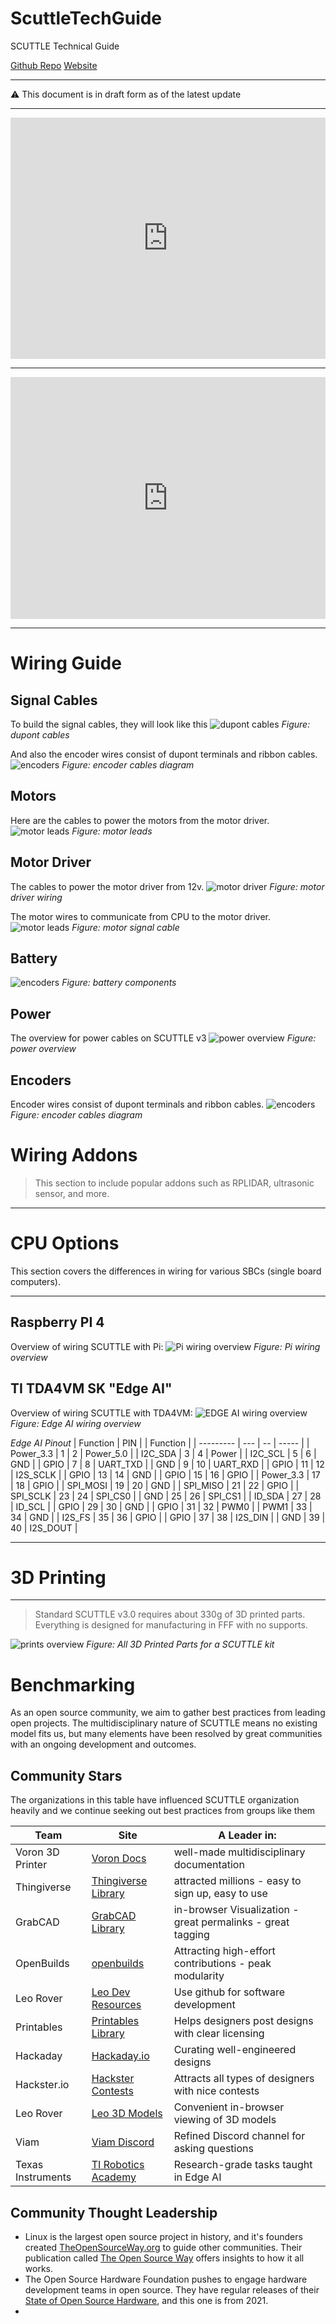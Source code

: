 # ScuttleTechGuide
SCUTTLE Technical Guide

[Github Repo](https://github.com/dmalawey/ScuttleTechGuide ':class=button')
[Website](https://docsify-this.net/?basePath=https://raw.githubusercontent.com/dmalawey/ScuttleTechGuide/main&sidebar=true#/?show-page-options=true ':class=button')

---

:warning: This document is in draft form as of the latest update

---

<iframe frameborder="0" style="width:100%;height:386px;" src="https://viewer.diagrams.net/?highlight=0000ff&nav=1&title=open%20source%20inverted%20pyramid.drawio#R7ZnbUts6FIafJpft%2BExy2YS07BmYMk07hd50hL1iayNLHlnOYT%2F9lmw5tmwCgQDugdxE%2BnWy9H%2ByVpSRO0s3nzjKkgsWARk5VrQZuacjx7E9eyy%2FlLKtlLGjhZjjqJKsRljg%2F0C3rNUCR5BrrZIEY0TgzBRDRimEwtAQ52xtVlsyEhlChmLoCYsQkb76HUci0aodTJqCM8BxUg8d%2BF5VkqK6tp5KnqCIrVuSOx%2B5M86YqFLpZgZErZ65MB%2F3lO6ejAMVhzTwp1G2%2BnE5DZZZ%2FPP2M75eXOTvdC8rRAo945EToDQbuVN6k6svWXrJ1sD1JMS2XhrOChqB6tyW1dYJFrDIUKhK1xIGqSUiJbo4JijPdToXnN3CjBHGy55cy7JPpzNZsmRUfEQpJoqWMyArEDhEukDDYQc6X3cQwRIVRCgVE1KrlFFZeyq5EAhT4HpsRHBMZZrAUrVYAVcjkA9aFqyacrkmsgw2exfb3lko4QeWguBbWUU3cCyNgebe8Sbv%2FUpZNxx5llNpSQshx9IVkWY33vW%2BG%2FCLZB3RWFrxyBGD4I4BO%2BMhIoBTJGCqHM7bUMlEa7aNVKJ2N3Yo%2FXmSwel4XvzYXv1zNr%2B5Lqx3ttvj7nMGHAlMYykvtrmA9DjiDJbOixBHSPY2YzRnqj8DlpJB34Llg3S29GX56bB9EDr7d%2BJ%2BnhzHcNe2vTvctet3TdvewNqPk%2BHro030eiaeM7mZpHSBwkTuujcH2w529ud4cAODnn9niEdrOc8jjXu0MW0D9pn0EA4vZpxr%2BBa4g%2Fvm9%2ByBSEYtOivnisX2CxD5NmV03pRMZQSSqRo6WFIrPDWNZVwkLGYUkXOmjsJS%2FBeE2OrTFxWCmWbDBourVvpapi25RFXuVC2iVWe2dYbKZbhqZ1qtVLZpVubqdgTdAJmi8DYuH7sfAZiEdfU6gnMODTW6ODYdAo0%2BqPBSraZiF4c7ApUXT%2BBP%2BskKHsLD%2B1UgHoN48HTtA81LJlbm090TZVwyLJ97txFkNG%2BeQZbzvhM6VFPQ7Z4%2FbPB%2Bd%2FDfAD4MYO8PBdh%2BIsC%2F%2BHu5T6e5uw7g6lCE3AMRCo4k6KgD2nmz%2BZVsngxpc%2F9H7GL27evX8%2Fkf%2B7vn%2FkjZNiNlrw6KBwuUT%2B7dh81ua%2B%2FB4%2BOCZ9tdT9nbz7gHJ4ee1nuoOPK0dl3fwMn33Vc9q8eDwDPo63wIeKyXgcfrwuO8KjyT3tGQs6V4hquV3%2FVs6F5%2F%2BfWF5nDXl1bPo7%2FoDvp%2Bt7zOpZd%2FMrhb%2FX%2Bq%2FpbL5sdZ5b2gVTLb%2FF9ZvSqbv33d%2Bf8%3D"></iframe>

---

<iframe frameborder="0" style="width:100%;height:387px;" src="https://viewer.diagrams.net/?highlight=0000ff&nav=1&title=open%20source%20inverted%20pyramid.drawio#R7Zpbb%2BMoFIB%2FTR9rATa%2BPDZpsl2po6mmHW07LxWJicOUmAiT2%2F76BRvHdi6tm6TNjGZTyYUDHGzOdw4HJxdud7L8S5Lp%2BIuIKb9AIF5euNcXCEEPhvqfkawKSYisIJEsLkSgEtyzf6kdWUpnLKaZlRUiJQRXbNoUDkWa0qFqyIiUYtHsNhI8bgimJKFbgvsh4dvSf1isxlYK%2FahquKEsGZdT%2B9grWiak7G0fJRuTWCxqIrd34XalEKooTZZdys3qNRemv6d1fWeSpqrNANyJp%2FMfdx1%2FNE2eX76yp%2Fsv2aXVMid8Zp%2F4hsh4oZXam1arcimkmKUxNcrghdtZjJmi91MyNK0LbXwtG6sJt80JJ1lmy5mS4oV2BRcy1%2BSC%2FKNbRiJVfTJh3NBxQ%2FmcKjYktsHCAH1bLxXEdERmXBkp47ymtuebPy3XMCjCUirtDRDOklSXh3qljLAzp9JMxK9sw0AoJSa6gZMB5XciY4qJnSNuNzooYR7cLqLuQ5d7rQPXNtfeQsWEKrnSXewABCw31lGQFzm4kCwq8NzAysZ15kJQdiUW92Stfz3lN%2B0eJE20Nd85p%2B9vT4k25iNcL1NKFO0YSLI6h7pQe95KlNOZV79nVH4d%2FDTui0BugUJpj2uRFCkbFgoBZ%2BlL0TRWygSAKzML6i8WCycbzpTiVAptS0fIRIslzcRMakBRPw8jpieTLE0uy2ql9oHIhNqHex5woifK20rnIZPnYEqvw97sx%2Brx75ve4GkGLqFbW1%2FrbYc6TMMVbmdDFhOtrSvSTBh9m6zHIQCBu8u5rjAAHtjwGS0f5Z8N12wF7v7A8QrNgQPCCGONbBgCHPkN0CAATghxiF3fXraogxA6kQdQFGIQeD4qA26dQhc7CEYYri%2F7naBBY4Wertboe5XGfG87DsTMzG7VHM2edzb2CAJAB4Ad7Pn9WmA%2FH3uhUyMvAG4zyGEHRG4EkGcvvz56zS35CPjmOuyJHD5Xl3MlPpkYGsyuW9WUtj%2FGHXO51vIoOhJW%2F4SsNln0vcAPg10sutBzdS7WZG4fl295wIexCh2vjipsbsgYOxEEUYD9%2FAIPQhUjJ0QR8qvLKVjdSi93Gh5vZZE01vm1reqVY2r1jXJisqle1dLRufLU9LBpvbFXp4mJkGosEpHqlEyYHCwX%2FqRKrWzeSGZKNNGhS6Yea%2BUnXTaZU1G7NiYBZWVVVlK9Mo%2F1Sm2UqVbD8lo5LvfeDhm%2BJPltb%2BeuTV435eVZA7VNkjfhrhTSNL4yByGzmsYT2HDNs7HFATRrexZ51RsOr49qtWDxdgZVcw%2BZMzFv3t0rye2dYKmq3Aq60MGVU4R%2BM%2F2IgLOZwBZPZNW8J3lt5wfe7%2B4H%2F%2FPcjmfvz%2BAZHsjzmaN28FbY3qa16W0tOGuLlLuN1HsSiNZE7dnS29kZ%2FZ52%2FrXNvLNf9DFm3nekuO9%2Bf3i47R10ojjyMHC%2BlyYtDgsnO7i%2BnvfD5pnUK98R11P7UlbP5X3webl78KrvVx5e9%2Fvjc5OTefQh8eSEfh%2B1zRiOje%2B7MwbXxRsnSfdTE4TwLPCcdQs5BzzgY%2BDxNuFBJ4Jn33aUiZE6yRuuStGx21R9Q%2F5Ttym9MzVBQOgz96l9tNyydLY8CpXaV0IDmjB9uJbZyb4VAmcjBw4IpGgXOQD4vav%2B55HjoWaGg4OW5HgfSs7dSm8q6anQKYPNyciBZyPHJwDkHGzHnACAbvd85HifS46x9PonGcWGVv2yxe39Bw%3D%3D"></iframe>


---


# Wiring Guide

## Signal Cables
To build the signal cables, they will look like this
![dupont cables](image/wg_cables_dupont.png)
_Figure: dupont cables_

And also the encoder wires consist of dupont terminals and ribbon cables.
![encoders](image/wg_cable_encoder.png)
_Figure: encoder cables diagram_

## Motors

Here are the cables to power the motors from the motor driver.
![motor leads](image/wg_motor_leads.png)
_Figure: motor leads_

## Motor Driver

The cables to power the motor driver from 12v.
![motor driver](image/wg_motor_driver.png)
_Figure: motor driver wiring_

The motor wires to communicate from CPU to the motor driver.
![motor leads](image/wg_cable_motor_signal.png)
_Figure: motor signal cable_

## Battery
![encoders](image/wg_battery.png)
_Figure: battery components_

## Power

The overview for power cables on SCUTTLE v3
![power overview](image/wg_overview_power.png)
_Figure: power overview_

## Encoders
Encoder wires consist of dupont terminals and ribbon cables.
![encoders](image/wg_cable_encoder.png)
_Figure: encoder cables diagram_


# Wiring Addons
> This section to include popular addons such as RPLIDAR, ultrasonic sensor, and more.

---

# CPU Options
This section covers the differences in wiring for various SBCs (single board computers).

---

## Raspberry PI 4

Overview of wiring SCUTTLE with Pi:
![Pi wiring overview](image/wg_overview_pi.png)
_Figure: Pi wiring overview_

## TI TDA4VM SK "Edge AI"

Overview of wiring SCUTTLE with TDA4VM:
![EDGE AI wiring overview](image/wg_overview_TDA4VM.png)
_Figure: Edge AI wiring overview_


_Edge AI Pinout_
| Function  | PIN |    |  Function |
| --------- | --- | -- | ----- |
| Power_3.3 | 1   | 2  | Power_5.0 |
| I2C_SDA   | 3   | 4  | Power |
| I2C_SCL   | 5   | 6  | GND |
| GPIO      | 7   | 8  | UART_TXD |
| GND       | 9   | 10 | UART_RXD |
| GPIO      | 11  | 12 | I2S_SCLK |
| GPIO      | 13  | 14 | GND |
| GPIO      | 15  | 16 | GPIO |
| Power_3.3 | 17  | 18 | GPIO |
| SPI_MOSI  | 19  | 20 | GND |
| SPI_MISO  | 21  | 22 | GPIO |
| SPI_SCLK  | 23  | 24 | SPI_CS0 |
| GND       | 25  | 26 | SPI_CS1 |
| ID_SDA    | 27  | 28 | ID_SCL |
| GPIO      | 29  | 30 | GND |
| GPIO      | 31  | 32 | PWM0 |
| PWM1      | 33  | 34 | GND |
| I2S_FS    | 35  | 36 | GPIO |
| GPIO      | 37  | 38 | I2S_DIN |
| GND       | 39  | 40 | I2S_DOUT |

---

# 3D Printing

---

> Standard SCUTTLE v3.0 requires about 330g of 3D printed parts.  Everything is designed for manufacturing in FFF with no supports.

![prints overview](image/print_full_set.png)
_Figure: All 3D Printed Parts for a SCUTTLE kit_

# Benchmarking

As an open source community, we aim to gather best practices from leading open projects.  The multidisciplinary nature of SCUTTLE means no existing model fits us, but many elements have been resolved by great communities with an ongoing development and outcomes.

## Community Stars

The organizations in this table have influenced SCUTTLE organization heavily and we continue seeking out best practices from groups like them

| Team              | Site                                                                                          | A Leader in:                                                |
| ----------------- | --------------------------------------------------------------------------------------------- | ----------------------------------------------------------- |
| Voron 3D Printer  | [Voron Docs](https://docs.vorondesign.com/)                                                   | well-made multidisciplinary documentation                   |
| Thingiverse       | [Thingiverse Library](https://www.thingiverse.com/)                                           | attracted millions - easy to sign up, easy to use           |
| GrabCAD           | [GrabCAD Library](https://grabcad.com/library)                                                | in-browser Visualization - great permalinks - great tagging |
| OpenBuilds        | [openbuilds](https://openbuilds.com/?o=l)                                                     | Attracting high-effort contributions - peak modularity      |
| Leo Rover         | [Leo Dev Resources](https://www.leorover.tech/developers)                                     | Use github for software development                         |
| Printables        | [Printables Library](https://www.printables.com/)                                             | Helps designers post designs with clear licensing           |
| Hackaday          | [Hackaday.io](https://www.hackaday.io/)                                                       | Curating well-engineered designs                            |
| Hackster.io       | [Hackster Contests](https://www.hackster.io/contests)                                         | Attracts all types of designers with nice contests          |
| Leo Rover         | [Leo 3D Models](https://a360.co/378zqRp)                                                      | Convenient in-browser viewing of 3D models                  |
| Viam              | [Viam Discord](https://discord.gg/viam)                                                       | Refined Discord channel for asking questions                |
| Texas Instruments | [TI Robotics Academy](https://dev.ti.com/tirex/global?id=com.ti.Jacinto%20Robotics%20Academy) | Research-grade tasks taught in Edge AI                      |

## Community Thought Leadership

* Linux is the largest open source project in history, and it's founders created [TheOpenSourceWay.org](https://www.theopensourceway.org) to guide other communities.  Their publication called [The Open Source Way](https://www.theopensourceway.org/the_open_source_way-guidebook-2.0.html#_why_do_people_participate_in_open_source_communities) offers insights to how it all works.
* The Open Source Hardware Foundation pushes to engage hardware development teams in open source.  They have regular releases of their [State of Open Source Hardware](https://qr.scuttlerobot.org/g/58a4R641DBp), and this one is from 2021.
* 
